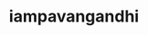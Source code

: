 ---
title: iampavangandhi
github: https://github.com/iampavangandhi
mode: light
transition: 1s
score: 57.9
archetype:
- Little Bit of Everything
---